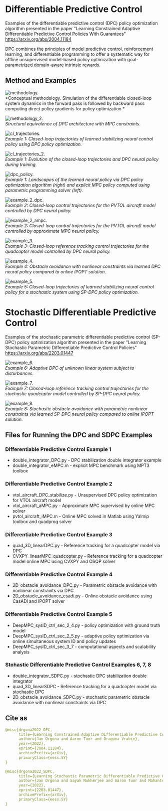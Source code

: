 # Differentiable Predictive Control 
Examples of the differentiable predictive control (DPC) policy optimization algorithm presented in the paper "Learning Constrained Adaptive Differentiable Predictive Control Policies With Guarantees"
https://arxiv.org/abs/2004.11184

DPC combines the principles of model predictive control, reinforcement learning, and differentiable programming to offer a systematic way for offline unsupervised model-based policy optimization with goal-parametrized domain-aware intrinsic rewards.


## Method and Examples

![methodology.](examples/control_ODE/Example_1/test_control/DPC_abstract.png)  
*Conceptual methodology. Simulation of the differentiable closed-loop system dynamics in the forward pass is followed by backward pass computing direct policy gradients for policy optimization *


![methodology_2.](examples/control_ODE/Example_1/test_control/deep_MPC_var2.png)  
*Structural equivalence of DPC architecture with MPC constraints.*


![cl_trajectories.](examples/control_ODE/Example_1/test_control/cl_animation.gif)  
*Example 1: Closed-loop trajectories of learned stabilizing neural control policy using DPC policy optimization.*

![cl_trajectories_2.](examples/control_ODE/Example_1/test_control/closed%20loop%20policy%20training.gif)  
*Example 1: Evolution of the closed-loop trajectories and DPC neural policy during training.*

![dpc_policy.](examples/control_ODE/Example_1/test_control/policies_surfaces.png)  
*Example 1: Landscapes of the learned neural policy via DPC policy optimization algorithm (right) and explicit MPC policy computed using parametric programming solver (left).*

![example_2_dpc.](examples/control_ODE/Example_2/figs/pvtol_dpc_cl1.png)  
*Example 2: Closed-loop control trajectories for the PVTOL aircraft model controlled by DPC neural policy.*

![example_2_ampc.](examples/control_ODE/Example_2/figs/ampc_1.png)  
*Example 2: Closed-loop control trajectories for the PVTOL aircraft model controlled by approximate MPC neural policy.*

![example_3.](examples/control_ODE/Example_3/figs/quadcopter_dpc_1.png)  
*Example 3: Closed-loop reference tracking control trajectories for the quadcopter model controlled by DPC neural policy.*

![example_4.](examples/control_ODE/Example_4/figs/obstacle_avoidance.PNG)  
*Example 4: Obstacle avoidance with nonlinear constraints via learned DPC neural policy compared to online IPOPT solution.*

![example_5.](examples/control_ODE/Example_5/figs/DeepMPC_simSysID_on_paper.png)  
*Example 5: Closed-loop trajectories of learned stabilizing neural control policy for a stochastic system using SP-DPC policy optimization.*

# Stochastic Differentiable Predictive Control 
Examples of the stochastic parametric differentiable predictive control (SP-DPC) policy optimization 
algorithm presented in the paper "Learning Stochastic Parametric Differentiable Predictive Control Policies"
https://arxiv.org/abs/2203.01447

![example_6.](examples/control_ODE/SDPC_Examples/figs/closed_loop_sdpc.png)  
*Example 6: Adaptive DPC of unknown linear system subject to disturbances.*

![example_7.](examples/control_ODE/SDPC_Examples/figs/quadcopter_sdpc_psim30k_wsim3_sigma002.png)  
*Example 7: Closed-loop reference tracking control trajectories for the stochastic quadcopter model controlled by SP-DPC neural policy.*

![example_8.](examples/control_ODE/SDPC_Examples/figs/SDPC_avoidance.PNG)  
*Example 8: Stochastic obstacle avoidance with parametric nonlinear constraints via learned SP-DPC neural policy compared to online IPOPT solution.*


## Files for Running the DPC and SDPC Examples

### Differentiable Predictive Control Example 1 
- double_integrator_DPC.py - DPC stabilization double integrator example 
- double_integrator_eMPC.m - explicit MPC benchmark using MPT3 toolbox

### Differentiable Predictive Control Example 2
- vtol_aircraft_DPC_stabilize.py - Unsupervised DPC policy optimization for VTOL aircraft model 
- vtol_aircraft_aMPC.py - Approximate MPC supervised by online MPC solver
- pvtol_aircraft_iMPC.m - Online MPC solved in Matlab using Yalmip toolbox and quadprog solver

### Differentiable Predictive Control Example 3
- quad_3D_linearDPC.py - Reference tracking for a quadcopter model via DPC 
- CVXPY_linearMPC_quadcopter.py - Reference tracking for a quadcopter model online MPC using CVXPY and OSQP solver

### Differentiable Predictive Control Example 4
- 2D_obstacle_avoidance_DPC.py - Parametric obstacle avoidance with nonlinear constraints via DPC 
- 2D_obstacle_avoidance_csadi.py - Online obstacle avoidance using CasADi and IPOPT solver

### Differentiable Predictive Control Example 5
- DeepMPC_sysID_ctrl_sec_2_4.py - policy optimization with ground truth model 
- DeepMPC_sysID_ctrl_sec_2_5.py - adaptive policy optimization via online simultaneous system ID and policy updates 
- DeepMPC_sysID_ctrl_sec_3_7 	- computational aspects and scalability analysis

### Stohastic Differentiable Predictive Control Examples 6, 7, 8
- double_integrator_SDPC.py - stochastic DPC stabilization double integrator
- quad_3D_linearSDPC 	- Reference tracking for a quadcopter model via stochastic DPC 
- 2D_obstacle_avoidance_SDPC.py - stochastic parametric obstacle avoidance with nonlinear constraints via DPC 


## Cite as

```yaml
@misc{drgona2022_DPC,
      title={Learning Constrained Adaptive Differentiable Predictive Control Policies With Guarantees}, 
      author={Jan Drgona and Aaron Tuor and Draguna Vrabie},
      year={2022},
      eprint={2004.11184},
      archivePrefix={arXiv},
      primaryClass={eess.SY}
}
```

```yaml
@misc{drgona2022_SDPC,
      title={Learning Stochastic Parametric Differentiable Predictive Control Policies}, 
      author={Jan Drgona and Sayak Mukherjee and Aaron Tuor and Mahantesh Halappanavar and Draguna Vrabie},
      year={2022},
      eprint={2203.01447},
      archivePrefix={arXiv},
      primaryClass={eess.SY}
}
```